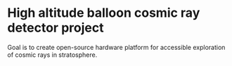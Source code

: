 # High altitude balloon cosmic ray detector project

Goal is to create open-source hardware platform for accessible exploration of cosmic rays in stratosphere.
